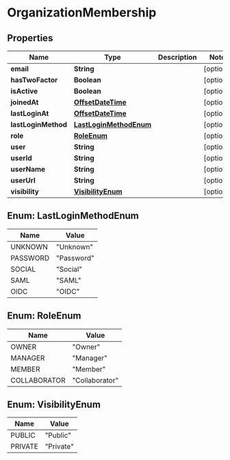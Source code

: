
# OrganizationMembership

## Properties
Name | Type | Description | Notes
------------ | ------------- | ------------- | -------------
**email** | **String** |  |  [optional]
**hasTwoFactor** | **Boolean** |  |  [optional]
**isActive** | **Boolean** |  |  [optional]
**joinedAt** | [**OffsetDateTime**](OffsetDateTime.md) |  |  [optional]
**lastLoginAt** | [**OffsetDateTime**](OffsetDateTime.md) |  |  [optional]
**lastLoginMethod** | [**LastLoginMethodEnum**](#LastLoginMethodEnum) |  |  [optional]
**role** | [**RoleEnum**](#RoleEnum) |  |  [optional]
**user** | **String** |  |  [optional]
**userId** | **String** |  |  [optional]
**userName** | **String** |  |  [optional]
**userUrl** | **String** |  |  [optional]
**visibility** | [**VisibilityEnum**](#VisibilityEnum) |  |  [optional]


<a name="LastLoginMethodEnum"></a>
## Enum: LastLoginMethodEnum
Name | Value
---- | -----
UNKNOWN | &quot;Unknown&quot;
PASSWORD | &quot;Password&quot;
SOCIAL | &quot;Social&quot;
SAML | &quot;SAML&quot;
OIDC | &quot;OIDC&quot;


<a name="RoleEnum"></a>
## Enum: RoleEnum
Name | Value
---- | -----
OWNER | &quot;Owner&quot;
MANAGER | &quot;Manager&quot;
MEMBER | &quot;Member&quot;
COLLABORATOR | &quot;Collaborator&quot;


<a name="VisibilityEnum"></a>
## Enum: VisibilityEnum
Name | Value
---- | -----
PUBLIC | &quot;Public&quot;
PRIVATE | &quot;Private&quot;



